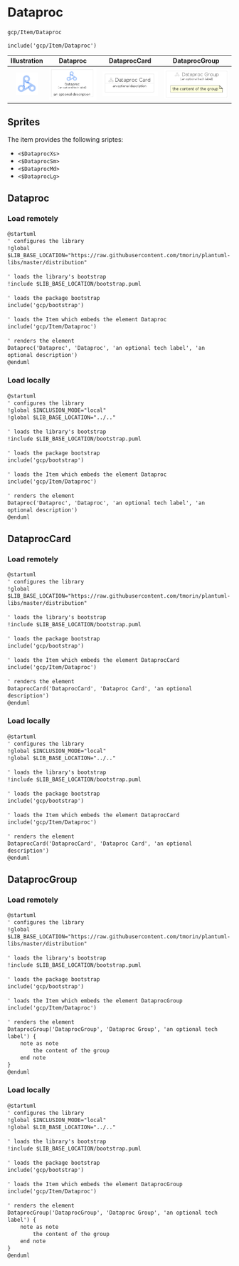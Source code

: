 # Dataproc


```text
gcp/Item/Dataproc
```

```text
include('gcp/Item/Dataproc')
```



| Illustration | Dataproc | DataprocCard | DataprocGroup |
| :---: | :---: | :---: | :---: |
| ![illustration for Illustration](../../gcp/Item/Dataproc.png) | ![illustration for Dataproc](../../gcp/Item/Dataproc.Local.png) | ![illustration for DataprocCard](../../gcp/Item/DataprocCard.Local.png) | ![illustration for DataprocGroup](../../gcp/Item/DataprocGroup.Local.png) |



## Sprites
The item provides the following sriptes:

- `<$DataprocXs>`
- `<$DataprocSm>`
- `<$DataprocMd>`
- `<$DataprocLg>`





## Dataproc

### Load remotely
```plantuml
@startuml
' configures the library
!global $LIB_BASE_LOCATION="https://raw.githubusercontent.com/tmorin/plantuml-libs/master/distribution"

' loads the library's bootstrap
!include $LIB_BASE_LOCATION/bootstrap.puml

' loads the package bootstrap
include('gcp/bootstrap')

' loads the Item which embeds the element Dataproc
include('gcp/Item/Dataproc')

' renders the element
Dataproc('Dataproc', 'Dataproc', 'an optional tech label', 'an optional description')
@enduml
```

### Load locally
```plantuml
@startuml
' configures the library
!global $INCLUSION_MODE="local"
!global $LIB_BASE_LOCATION="../.."

' loads the library's bootstrap
!include $LIB_BASE_LOCATION/bootstrap.puml

' loads the package bootstrap
include('gcp/bootstrap')

' loads the Item which embeds the element Dataproc
include('gcp/Item/Dataproc')

' renders the element
Dataproc('Dataproc', 'Dataproc', 'an optional tech label', 'an optional description')
@enduml
```

## DataprocCard

### Load remotely
```plantuml
@startuml
' configures the library
!global $LIB_BASE_LOCATION="https://raw.githubusercontent.com/tmorin/plantuml-libs/master/distribution"

' loads the library's bootstrap
!include $LIB_BASE_LOCATION/bootstrap.puml

' loads the package bootstrap
include('gcp/bootstrap')

' loads the Item which embeds the element DataprocCard
include('gcp/Item/Dataproc')

' renders the element
DataprocCard('DataprocCard', 'Dataproc Card', 'an optional description')
@enduml
```

### Load locally
```plantuml
@startuml
' configures the library
!global $INCLUSION_MODE="local"
!global $LIB_BASE_LOCATION="../.."

' loads the library's bootstrap
!include $LIB_BASE_LOCATION/bootstrap.puml

' loads the package bootstrap
include('gcp/bootstrap')

' loads the Item which embeds the element DataprocCard
include('gcp/Item/Dataproc')

' renders the element
DataprocCard('DataprocCard', 'Dataproc Card', 'an optional description')
@enduml
```

## DataprocGroup

### Load remotely
```plantuml
@startuml
' configures the library
!global $LIB_BASE_LOCATION="https://raw.githubusercontent.com/tmorin/plantuml-libs/master/distribution"

' loads the library's bootstrap
!include $LIB_BASE_LOCATION/bootstrap.puml

' loads the package bootstrap
include('gcp/bootstrap')

' loads the Item which embeds the element DataprocGroup
include('gcp/Item/Dataproc')

' renders the element
DataprocGroup('DataprocGroup', 'Dataproc Group', 'an optional tech label') {
    note as note
        the content of the group
    end note
}
@enduml
```

### Load locally
```plantuml
@startuml
' configures the library
!global $INCLUSION_MODE="local"
!global $LIB_BASE_LOCATION="../.."

' loads the library's bootstrap
!include $LIB_BASE_LOCATION/bootstrap.puml

' loads the package bootstrap
include('gcp/bootstrap')

' loads the Item which embeds the element DataprocGroup
include('gcp/Item/Dataproc')

' renders the element
DataprocGroup('DataprocGroup', 'Dataproc Group', 'an optional tech label') {
    note as note
        the content of the group
    end note
}
@enduml
```

